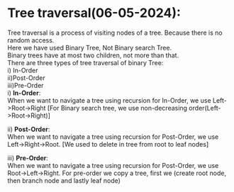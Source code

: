 # Tree traversal(06-05-2024):<br>
Tree traversal is a process of visiting nodes of a tree. Because there is no random access.<br>
Here we have used Binary Tree, Not Binary search Tree.<br>
Binary trees have at most two children, not more than that.<br>
There are three types of tree traversal of binary Tree:<br>
i) In-Order<br>
ii)Post-Order<br>
iii)Pre-Order<br>
i) **In-Order**: <br>
When we want to navigate a tree using recursion for In-Order, we use Left->Root->Right
[For Binary search tree, we use non-decreasing order(Left->Root->Right)]<br>


ii) **Post-Order**:<br>
When we want to navigate a tree using recursion for Post-Order, we use Left->Right->Root.
[We used to delete in tree from root to leaf nodes]<br>



iii) **Pre-Order**:<br>
When we want to navigate a tree using recursion for Post-Order, we use Root->Left->Right.
For pre-order we copy a tree, first we (create root node, then branch node and lastly leaf node)<br>

